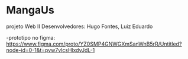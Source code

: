 # MangaUs
projeto Web II
Desenvolvedores: Hugo Fontes, Luiz Eduardo 

-prototipo no figma: https://www.figma.com/proto/YZ0SMP4GNWGXmSanWnB5rR/Untitled?node-id=0-1&t=pvw7vlcsHlxdvJdL-1 
